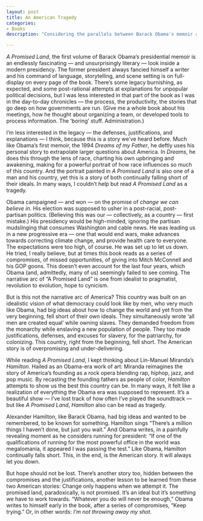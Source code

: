 ```yaml
---
layout: post
title: An American Tragedy
categories:
- Books
description: "Considering the parallels between Barack Obama's memoir and Lin-Manuel Miranda's Hamilton."

---
```


*A Promised Land*, the first volume of Barack Obama’s presidential memoir is an endlessly fascinating — and unsurprisingly literary — look inside a modern presidency. The former president always fancied himself a writer and his command of language, storytelling, and scene setting is on full-display on every page of the book. There’s some legacy burnishing, as expected, and some post-rational attempts at explanations for unpopular political decisions, but I was less interested in that part of the book as I was in the day-to-day chronicles — the process, the productivity, the stories that go deep on how governments are run. (Give me a whole book about his meetings, how he thought about organizing a team, or developed tools to process information. The ‘boring’ stuff. Administration.)

I’m less interested in the legacy — the defenses, justifications, and explanations — I think, because this is a story we’ve heard before. Much like Obama’s first memoir, the 1994 *Dreams of my Father*, he deftly uses his personal story to extrapolate larger questions about America. In *Dreams*, he does this through the lens of race, charting his own upbringing and awakening, making for a powerful portrait of how race influences so much of this country. And the portrait painted in *A Promised Land* is also one of a man and his country, yet this is a story of both continually falling short of their ideals. In many ways, I couldn’t help but read *A Promised Land* as a tragedy.

Obama campaigned — and won — on the promise of *change we can believe in*. His election was supposed to usher in a post-racial, post-partisan politics. (Believing this was our — collectively, as a country — first mistake.) His presidency would be high-minded, ignoring the partisan mudslinging that consumes Washington and cable news. He was leading us in a new progressive era — one that would end wars, make advances towards correcting climate change, and provide health care to everyone. The expectations were too high, of course. He was set up to let us down. He tried, I really believe, but at times this book reads as a series of compromises, of missed opportunities, of giving into Mitch McConnell and his GOP goons. This doesn’t even account for the last four years, which Obama (and, admittedly, many of us) seemingly failed to see coming. The narrative arc of “A Promised Land” is one from idealist to pragmatist, revolution to evolution, hope to cynicism.

But is this not the narrative arc of America? This country was built on an idealistic vision of what democracy could look like by men, who very much like Obama, had big ideas about how to change the world and yet from the very beginning, fell short of their own ideals. They simultaneously wrote ‘all men are created equal’ while owning slaves. They demanded freedom from the monarchy while enslaving a new population of people. They too made justifications, defenses, and excuses for slavery, for the patriarchy, for colonizing. This country, right from the beginning, fell short. The American story is of overpromising and under-delivering.

While reading *A Promised Land*, I kept thinking about Lin-Manuel Miranda’s *Hamilton*. Hailed as an Obama-era work of art: Miranda reimagines the story of America’s founding as a rock opera blending rap, hiphop, jazz, and pop music. By recasting the founding fathers as people of color, *Hamilton* attempts to show us the best this country can be. In many ways, it felt like a realization of everything the Obama era was supposed to represent. It’s a beautiful show — I’ve lost track of how often I’ve played the soundtrack — but like *A Promised Land*, *Hamilton* also can be read as tragedy.

Alexander Hamilton, like Barack Obama, had big ideas and wanted to be remembered, to be known for something. Hamilton sings “There’s a million things I haven’t done, but just you wait.” And Obama writes, in a painfully revealing moment as he considers running for president: “If one of the qualifications of running for the most powerful office in the world was megalomania, it appeared I was passing the test.” Like Obama, Hamilton continually falls short. This, in the end, is the American story. It will always let you down.

But hope should not be lost. There’s another story too, hidden between the compromises and the justifications, another lesson to be learned from these two American stories: Change only happens when we attempt it. The promised land, paradoxically, is not promised. It’s an ideal but it’s something we have to work towards. “Whatever you do will never be enough,” Obama writes to himself early in the book, after a series of compromises, “Keep trying.” Or, in other words: *I’m not throwing away my shot*.

